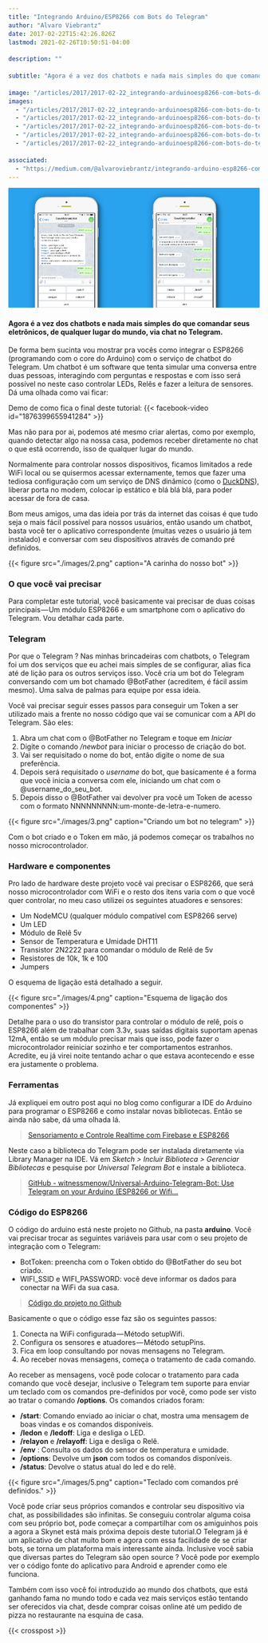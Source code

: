 ```yaml
---
title: "Integrando Arduino/ESP8266 com Bots do Telegram"
author: "Alvaro Viebrantz"
date: 2017-02-22T15:42:26.826Z
lastmod: 2021-02-26T10:50:51-04:00

description: ""

subtitle: "Agora é a vez dos chatbots e nada mais simples do que comandar seus eletrônicos, de qualquer lugar do mundo, via chat no Telegram."

image: "/articles/2017/2017-02-22_integrando-arduinoesp8266-com-bots-do-telegram/images/1.png"
images:
  - "/articles/2017/2017-02-22_integrando-arduinoesp8266-com-bots-do-telegram/images/1.png"
  - "/articles/2017/2017-02-22_integrando-arduinoesp8266-com-bots-do-telegram/images/2.png"
  - "/articles/2017/2017-02-22_integrando-arduinoesp8266-com-bots-do-telegram/images/3.png"
  - "/articles/2017/2017-02-22_integrando-arduinoesp8266-com-bots-do-telegram/images/4.png"
  - "/articles/2017/2017-02-22_integrando-arduinoesp8266-com-bots-do-telegram/images/5.png"

associated:
  - "https://medium.com/@alvaroviebrantz/integrando-arduino-esp8266-com-bots-do-telegram-f5142279c840"
---
```


![image](./images/1.png)

#### Agora é a vez dos chatbots e nada mais simples do que comandar seus eletrônicos, de qualquer lugar do mundo, via chat no Telegram.

De forma bem sucinta vou mostrar pra vocês como integrar o ESP8266 (programando com o core do Arduino) com o serviço de chatbot do Telegram. Um chatbot é um software que tenta simular uma conversa entre duas pessoas, interagindo com perguntas e respostas e com isso será possível no neste caso controlar LEDs, Relês e fazer a leitura de sensores. Dá uma olhada como vai ficar:

Demo de como fica o final deste tutorial:
{{< facebook-video id="1876399655941284" >}}

Mas não para por ai, podemos até mesmo criar alertas, como por exemplo, quando detectar algo na nossa casa, podemos receber diretamente no chat o que está ocorrendo, isso de qualquer lugar do mundo.

Normalmente para controlar nossos dispositivos, ficamos limitados a rede WiFi local ou se quisermos acessar externamente, temos que fazer uma tediosa configuração com um serviço de DNS dinâmico (como o [DuckDNS](https://www.duckdns.org/)), liberar porta no modem, colocar ip estático e blá blá blá, para poder acessar de fora de casa.

Bom meus amigos, uma das ideia por trás da internet das coisas é que tudo seja o mais fácil possível para nossos usuários, então usando um chatbot, basta você ter o aplicativo correspondente (muitas vezes o usuário já tem instalado) e conversar com seu dispositivos através de comando pré definidos.

{{< figure src="./images/2.png" caption="A carinha do nosso bot" >}}

### O que você vai precisar

Para completar este tutorial, você basicamente vai precisar de duas coisas principais — Um módulo ESP8266 e um smartphone com o aplicativo do Telegram. Vou detalhar cada parte.

### Telegram

Por que o Telegram ? Nas minhas brincadeiras com chatbots, o Telegram foi um dos serviços que eu achei mais simples de se configurar, alias fica até de lição para os outros serviços isso. Você cria um bot do Telegram conversando com um bot chamado @BotFather (acreditem, é fácil assim mesmo). Uma salva de palmas para equipe por essa ideia.

Você vai precisar seguir esses passos para conseguir um Token a ser utilizado mais a frente no nosso código que vai se comunicar com a API do Telegram. São eles:

1.  Abra um chat com o @BotFather no Telegram e toque em _Iniciar_
2.  Digite o comando _/newbot_ para iniciar o processo de criação do bot.
3.  Vai ser requisitado o nome do bot, então digite o nome de sua preferência.
4.  Depois será requisitado o _username_ do bot, que basicamente é a forma que você inicia a conversa com ele, iniciando um chat com o @username_do_seu_bot.
5.  Depois disso o @BotFather vai devolver pra você um Token de acesso com o formato NNNNNNNNN:um-monte-de-letra-e-numero.

{{< figure src="./images/3.png" caption="Criando um bot no telegram" >}}

Com o bot criado e o Token em mão, já podemos começar os trabalhos no nosso microcontrolador.

### Hardware e componentes

Pro lado de hardware deste projeto você vai precisar o ESP8266, que será nosso microcontrolador com WiFi e o resto dos itens varia com o que você quer controlar, no meu caso utilizei os seguintes atuadores e sensores:

- Um NodeMCU (qualquer módulo compatível com ESP8266 serve)
- Um LED
- Módulo de Relê 5v
- Sensor de Temperatura e Umidade DHT11
- Transistor 2N2222 para comandar o módulo de Relê de 5v
- Resistores de 10k, 1k e 100
- Jumpers

O esquema de ligação está detalhado a seguir.

{{< figure src="./images/4.png" caption="Esquema de ligação dos componentes" >}}

Detalhe para o uso do transistor para controlar o módulo de relê, pois o ESP8266 além de trabalhar com 3.3v, suas saídas digitais suportam apenas 12mA, então se um módulo precisar mais que isso, pode fazer o microcontrolador reiniciar sozinho e ter comportamentos estranhos. Acredite, eu já virei noite tentando achar o que estava acontecendo e esse era justamente o problema.

### Ferramentas

Já expliquei em outro post aqui no blog como configurar a IDE do Arduino para programar o ESP8266 e como instalar novas bibliotecas. Então se ainda não sabe, dá uma olhada lá.

> [Sensoriamento e Controle Realtime com Firebase e ESP8266](https://medium.com/iot-bootcamp/sensoriamento-realtime-com-firebase-e-esp8266-6e54b9bff1c1)

Neste caso a biblioteca do Telegram pode ser instalada diretamente via Library Manager na IDE. Vá em _Sketch > Incluir Biblioteca > Gerenciar Bibliotecas_ e pesquise por _Universal Telegram Bot_ e instale a biblioteca.

> [GitHub - witnessmenow/Universal-Arduino-Telegram-Bot: Use Telegram on your Arduino (ESP8266 or Wifi…](https://github.com/witnessmenow/Universal-Arduino-Telegram-Bot)

### Código do ESP8266

O código do arduino está neste projeto no Github, na pasta **arduino**. Você vai precisar trocar as seguintes variáveis para usar com o seu projeto de integração com o Telegram:

- BotToken: preencha com o Token obtido do @BotFather do seu bot criado.
- WIFI_SSID e WIFI_PASSWORD: você deve informar os dados para conectar na WiFi da sua casa.

> [Código do projeto no Github](https://github.com/alvarowolfx/esp8266-telegram-bot)

Basicamente o que o código esse faz são os seguintes passos:

1.  Conecta na WiFi configurada — Método setupWifi.
2.  Configura os sensores e atuadores — Método setupPins.
3.  Fica em loop consultando por novas mensagens no Telegram.
4.  Ao receber novas mensagens, começa o tratamento de cada comando.

Ao receber as mensagens, você pode colocar o tratamento para cada comando que você desejar, inclusive o Telegram tem suporte para enviar um teclado com os comandos pre-definidos por você, como pode ser visto ao tratar o comando **/options**. Os comandos criados foram:

- **/start**: Comando enviado ao iniciar o chat, mostra uma mensagem de boas vindas e os comandos disponíveis.
- **/ledon** e **/ledoff**: Liga e desliga o LED.
- **/relayon** e **/relayoff**: Liga e desliga o Relê.
- **/env** : Consulta os dados do sensor de temperatura e umidade.
- **/options**: Devolve um **json** com todos os comandos disponíveis.
- **/status**: Devolve o status atual do led e do relê.

{{< figure src="./images/5.png" caption="Teclado com comandos pré definidos." >}}

Você pode criar seus próprios comandos e controlar seu dispositivo via chat, as possibilidades são infinitas. Se conseguiu controlar alguma coisa com seu próprio bot, pode começar a compartilhar com os amiguinhos pois a agora a Skynet está mais próxima depois deste tutorial.O Telegram já é um aplicativo de chat muito bom e agora com essa facilidade de se criar bots, se torna um plataforma mais interessante ainda. Inclusive você sabia que diversas partes do Telegram são open source ? Você pode por exemplo ver o código fonte do aplicativo para Android e aprender como ele funciona.

Também com isso você foi introduzido ao mundo dos chatbots, que está ganhando fama no mundo todo e cada vez mais serviços estão tentando ser oferecidos via chat, desde comprar coisas online até um pedido de pizza no restaurante na esquina de casa.

{{< crosspost >}}
